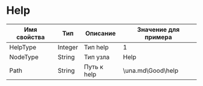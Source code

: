 # Help

| **Имя свойства** | **Тип** | **Описание** | **Значение для примера** |
| --- | --- | --- | --- |
|  HelpType | Integer  |  Тип help | 1 |
|  NodeType | String |  Тип узла | Help |
|  Path | String  |  Путь к help | \\una.md\Good\help |

